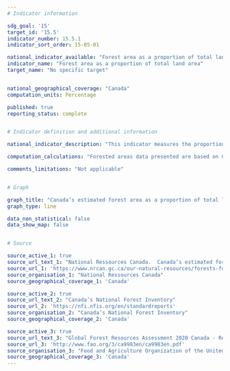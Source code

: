 ```yaml
---
# Indicator information

sdg_goal: '15'
target_id: '15.5'
indicator_number: 15.5.1
indicator_sort_order: 15-05-01

national_indicator_available: "Forest area as a proportion of total land area"
indicator_name: "Forest area as a proportion of total land area"
target_name: "No specific target"


national_geographical_coverage: "Canada" 
computation_units: Percentage

published: true
reporting_status: complete


# Indicator definition and additional information

national_indicator_description: "This indicator measures the proportion of forested areas as a proportion of total land area. Forest area is a basic sustainability indicator and is important to monitor closely, particularly in regions where forest area is being lost. <em>(NRCan)</em>" 

computation_calculations: "Forested areas data presented are based on Canada’s National Forest Inventory (2005 base year), and adjusted annually for estimated forest area lost (deforestation) and gained (afforestation). <em>(NRCan)</em> Starting in 2018, the data are estimates using a previous year’s deforestation rate, therefore must be treated as an imputed value."

comments_limitations: "Not applicable"


# Graph

graph_title: "Canada’s estimated forest area as a proportion of total land area"
graph_type: line

data_non_statistical: false
data_show_map: false


# Source

source_active_1: true
source_url_text_1: "National Ressources Canada.  Canada’s estimated forest area"
source_url_1: 'https://www.nrcan.gc.ca/our-natural-resources/forests-forestry/state-canadas-forests-report/how-much-forest-does-canada-have/indicator-forest-area/16397'
source_organisation_1: "National Ressources Canada"
source_geographical_coverage_1: 'Canada'

source_active_2: true
source_url_text_2: "Canada’s National Forest Inventory"
source_url_2: 'https://nfi.nfis.org/en/standardreports'
source_organisation_2: "Canada’s National Forest Inventory"
source_geographical_coverage_2: 'Canada'

source_active_3: true
source_url_text_3: "Global Forest Resources Assessment 2020 Canada - Report (PDF)"
source_url_3: 'http://www.fao.org/3/ca9983en/ca9983en.pdf'
source_organisation_3: "Food and Agriculture Organization of the United Nations"
source_geographical_coverage_3: 'Canada'
---
```

